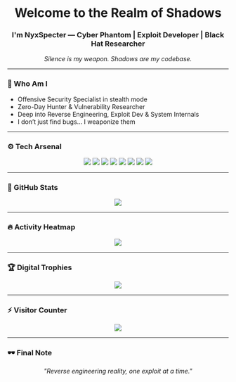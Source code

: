 <h1 align="center">Welcome to the Realm of Shadows</h1>
<h3 align="center">I'm <strong>NyxSpecter</strong> — Cyber Phantom | Exploit Developer | Black Hat Researcher</h3>
<p align="center"><i>Silence is my weapon. Shadows are my codebase.</i></p>

---

### 🧠 Who Am I
- Offensive Security Specialist in stealth mode  
- Zero-Day Hunter & Vulnerability Researcher  
- Deep into Reverse Engineering, Exploit Dev & System Internals  
- I don’t just find bugs... I weaponize them

---

### ⚙️ Tech Arsenal
<p align="center">
  <img src="https://img.shields.io/badge/Python-black?style=flat-square&logo=python" />
  <img src="https://img.shields.io/badge/C-black?style=flat-square&logo=c" />
  <img src="https://img.shields.io/badge/Bash-black?style=flat-square&logo=gnubash" />
  <img src="https://img.shields.io/badge/Assembly-black?style=flat-square" />
  <img src="https://img.shields.io/badge/Nmap-black?style=flat-square&logo=nmap" />
  <img src="https://img.shields.io/badge/Metasploit-black?style=flat-square" />
  <img src="https://img.shields.io/badge/BurpSuite-black?style=flat-square" />
  <img src="https://img.shields.io/badge/Ghidra-black?style=flat-square" />
</p>

---

### 🧿 GitHub Stats
<p align="center">
  <img src="https://github-readme-stats.vercel.app/api?username=NyxSpecter&show_icons=true&theme=tokyonight" />
</p>

---

### 🔥 Activity Heatmap
<p align="center">
  <img src="https://github-readme-streak-stats.herokuapp.com/?user=NyxSpecter&theme=tokyonight" />
</p>

---

### 🏆 Digital Trophies
<p align="center">
  <img src="https://github-profile-trophy.vercel.app/?username=NyxSpecter&theme=tokyonight&no-frame=true&row=1&column=7" />
</p>

---

### ⚡ Visitor Counter
<p align="center">
  <img src="https://komarev.com/ghpvc/?username=NyxSpecter&color=blueviolet&style=flat-square" />
</p>

---

### 🕶️ Final Note
<p align="center"><i>"Reverse engineering reality, one exploit at a time."</i></p>
